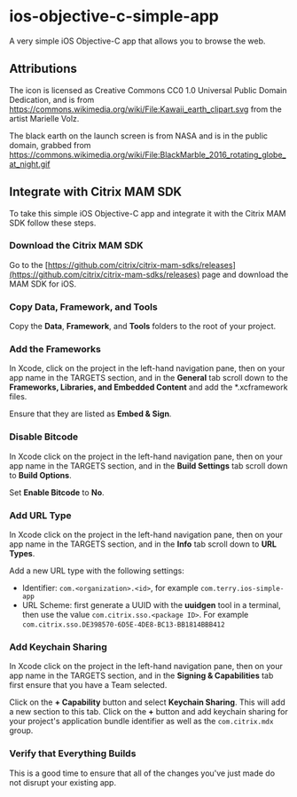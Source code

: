 # ios-objective-c-simple-app
A very simple iOS Objective-C app that allows you to browse the web.


## Attributions

The icon is licensed as Creative Commons CC0 1.0 Universal Public Domain Dedication, and is from https://commons.wikimedia.org/wiki/File:Kawaii_earth_clipart.svg from the artist Marielle Volz.

The black earth on the launch screen is from NASA and is in the public domain, grabbed from https://commons.wikimedia.org/wiki/File:BlackMarble_2016_rotating_globe_at_night.gif

## Integrate with Citrix MAM SDK

To take this simple iOS Objective-C app and integrate it with the Citrix MAM SDK follow these steps.

### Download the Citrix MAM SDK

Go to the [https://github.com/citrix/citrix-mam-sdks/releases](https://github.com/citrix/citrix-mam-sdks/releases) page and download the MAM SDK for iOS.

### Copy Data, Framework, and Tools

Copy the **Data**, **Framework**, and **Tools** folders to the root of your project.

### Add the Frameworks

In Xcode, click on the project in the left-hand navigation pane, then on your app name in the TARGETS section, and in the **General** tab scroll down to the **Frameworks, Libraries, and Embedded Content** and add the *.xcframework files.

Ensure that they are listed as **Embed & Sign**.

### Disable Bitcode

In Xcode click on the project in the left-hand navigation pane, then on your app name in the TARGETS section, and in the **Build Settings** tab scroll down to **Build Options**.

Set **Enable Bitcode** to **No**.

### Add URL Type

In Xcode click on the project in the left-hand navigation pane, then on your app name in the TARGETS section, and in the **Info** tab scroll down to **URL Types**.

Add a new URL type with the following settings:
- Identifier: `com.<organization>.<id>`, for example `com.terry.ios-simple-app`
- URL Scheme: first generate a UUID with the **uuidgen** tool in a terminal, then use the value `com.citrix.sso.<package ID>`.  For example `com.citrix.sso.DE398570-6D5E-4DE8-BC13-BB1814BBB412`

### Add Keychain Sharing

In Xcode click on the project in the left-hand navigation pane, then on your app name in the TARGETS section, and in the **Signing & Capabilities** tab first ensure that you have a Team selected.  

Click on the **+ Capability** button and select **Keychain Sharing**.  This will add a new section to this tab.  Click on the **+** button and add keychain sharing for your project's application bundle identifier as well as the `com.citrix.mdx` group. 

### Verify that Everything Builds

This is a good time to ensure that all of the changes you've just made do not disrupt your existing app.









